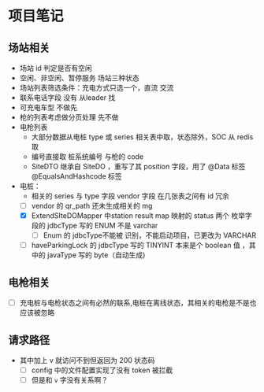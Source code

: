 # 项目笔记


## 场站相关

- 场站 id 判定是否有空闲
- 空闲、非空闲、暂停服务 场站三种状态
- 场站列表筛选条件：充电方式只选一个，直流 交流
- 联系电话字段 没有 从leader 找
- 可充电车型 不做先
- 枪的列表考虑做分页处理 先不做
- 电枪列表
  - 大部分数据从电桩 type 或 series 相关表中取，状态除外，SOC 从 redis 取
  - 编号直接取 桩系统编号 与枪的 code
  - SiteDTO 继承自 SiteDO ，重写了其 position 字段，用了 @Data 标签 @EqualsAndHashcode 标签
- 电桩：
  - 相关的 series 与 type 字段 vendor 字段 在几张表之间有  id 冗余
  - [ ] vendor 的 qr_path 还未生成相关的 mg
  - [X] ExtendSIteDOMapper 中station result map 映射的 status 两个  枚举字段的 jdbcType 写的 ENUM 不是 varchar
    - [ ] Enum 的 jdbcType不能被 识别，不能启动项目，已更改为 VARCHAR
  - [ ] haveParkingLock 的 jdbcType 写的 TINYINT  本来是个 boolean 值 ，其中的 javaType 写的 byte（自动生成)

## 电枪相关
- [ ] 充电桩与电枪状态之间有必然的联系,电桩在离线状态，其相关的电枪是不是也应该被忽略

## 请求路径

- 其中加上 v 就访问不到但返回为 200 状态码
  - [ ] config 中的文件配置实现了没有 token 被拦截
  - [ ] 但是和 `v` 字没有关系啊？
